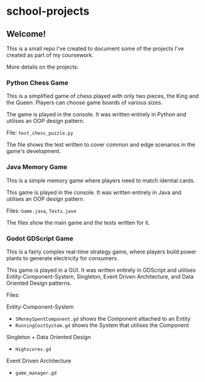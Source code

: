 # school-projects

## Welcome!

This is a small repo I've created to document some of the projects I've created as part of my coursework.

More details on the projects:

### Python Chess Game

This is a simplified game of chess played with only two pieces, the King and the Queen. Players can choose game boards of various sizes.

The game is played in the console. It was written entirely in Python and utilises an OOP design pattern.

File: `test_chess_puzzle.py`

The file shows the test written to cover common and edge scenarios in the game's development.

### Java Memory Game

This is a simple memory game where players need to match idential cards.

This game is played in the console. It was written entirely in Java and utilises an OOP design pattern.

Files: `Game.java`, `Tests.jave`

The files show the main game and the tests written for it.

### Godot GDScript Game

This is a fairly complex real-time strategy game, where players build power plants to generate electricity for consumers.

This game is played in a GUI. It was written entirely in GDScript and utilises Entity-Component-System, Singleton, Event Driven Architecture, and Data Oriented Design patterns.

Files:

Entity-Component-System
- `SMoneySpentComponent.gd` shows the Component attached to an Entity
- `RunningCostSystem.gd` shows the System that utilises the Component

Singleton + Data Oriented Design
- `Highscores.gd`

Event Driven Architecture
- `game_manager.gd`
